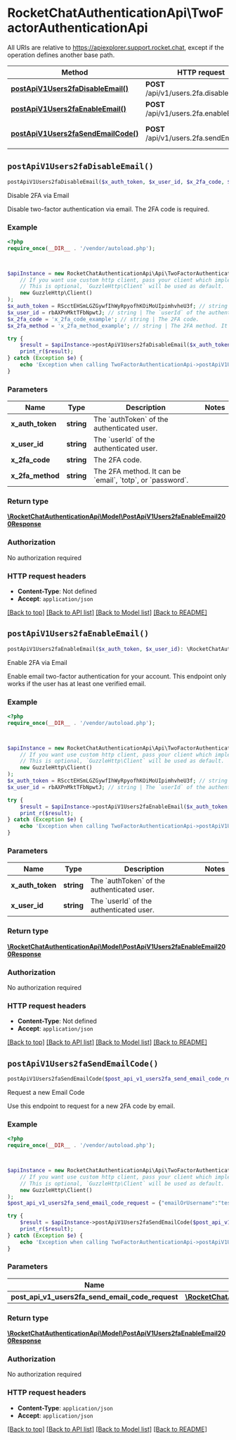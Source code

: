 # RocketChatAuthenticationApi\TwoFactorAuthenticationApi

All URIs are relative to https://apiexplorer.support.rocket.chat, except if the operation defines another base path.

| Method | HTTP request | Description |
| ------------- | ------------- | ------------- |
| [**postApiV1Users2faDisableEmail()**](TwoFactorAuthenticationApi.md#postApiV1Users2faDisableEmail) | **POST** /api/v1/users.2fa.disableEmail | Disable 2FA via Email |
| [**postApiV1Users2faEnableEmail()**](TwoFactorAuthenticationApi.md#postApiV1Users2faEnableEmail) | **POST** /api/v1/users.2fa.enableEmail | Enable 2FA via Email |
| [**postApiV1Users2faSendEmailCode()**](TwoFactorAuthenticationApi.md#postApiV1Users2faSendEmailCode) | **POST** /api/v1/users.2fa.sendEmailCode | Request a new Email Code |


## `postApiV1Users2faDisableEmail()`

```php
postApiV1Users2faDisableEmail($x_auth_token, $x_user_id, $x_2fa_code, $x_2fa_method): \RocketChatAuthenticationApi\Model\PostApiV1Users2faEnableEmail200Response
```

Disable 2FA via Email

Disable two-factor authentication via email. The 2FA code is required.

### Example

```php
<?php
require_once(__DIR__ . '/vendor/autoload.php');



$apiInstance = new RocketChatAuthenticationApi\Api\TwoFactorAuthenticationApi(
    // If you want use custom http client, pass your client which implements `GuzzleHttp\ClientInterface`.
    // This is optional, `GuzzleHttp\Client` will be used as default.
    new GuzzleHttp\Client()
);
$x_auth_token = RScctEHSmLGZGywfIhWyRpyofhKOiMoUIpimhvheU3f; // string | The `authToken` of the authenticated user.
$x_user_id = rbAXPnMktTFbNpwtJ; // string | The `userId` of the authenticated user.
$x_2fa_code = 'x_2fa_code_example'; // string | The 2FA code.
$x_2fa_method = 'x_2fa_method_example'; // string | The 2FA method. It can be `email`, `totp`, or `password`.

try {
    $result = $apiInstance->postApiV1Users2faDisableEmail($x_auth_token, $x_user_id, $x_2fa_code, $x_2fa_method);
    print_r($result);
} catch (Exception $e) {
    echo 'Exception when calling TwoFactorAuthenticationApi->postApiV1Users2faDisableEmail: ', $e->getMessage(), PHP_EOL;
}
```

### Parameters

| Name | Type | Description  | Notes |
| ------------- | ------------- | ------------- | ------------- |
| **x_auth_token** | **string**| The &#x60;authToken&#x60; of the authenticated user. | |
| **x_user_id** | **string**| The &#x60;userId&#x60; of the authenticated user. | |
| **x_2fa_code** | **string**| The 2FA code. | |
| **x_2fa_method** | **string**| The 2FA method. It can be &#x60;email&#x60;, &#x60;totp&#x60;, or &#x60;password&#x60;. | |

### Return type

[**\RocketChatAuthenticationApi\Model\PostApiV1Users2faEnableEmail200Response**](../Model/PostApiV1Users2faEnableEmail200Response.md)

### Authorization

No authorization required

### HTTP request headers

- **Content-Type**: Not defined
- **Accept**: `application/json`

[[Back to top]](#) [[Back to API list]](../../README.md#endpoints)
[[Back to Model list]](../../README.md#models)
[[Back to README]](../../README.md)

## `postApiV1Users2faEnableEmail()`

```php
postApiV1Users2faEnableEmail($x_auth_token, $x_user_id): \RocketChatAuthenticationApi\Model\PostApiV1Users2faEnableEmail200Response
```

Enable 2FA via Email

Enable email two-factor authentication for your account. This endpoint only works if the user has at least one verified email.

### Example

```php
<?php
require_once(__DIR__ . '/vendor/autoload.php');



$apiInstance = new RocketChatAuthenticationApi\Api\TwoFactorAuthenticationApi(
    // If you want use custom http client, pass your client which implements `GuzzleHttp\ClientInterface`.
    // This is optional, `GuzzleHttp\Client` will be used as default.
    new GuzzleHttp\Client()
);
$x_auth_token = RScctEHSmLGZGywfIhWyRpyofhKOiMoUIpimhvheU3f; // string | The `authToken` of the authenticated user.
$x_user_id = rbAXPnMktTFbNpwtJ; // string | The `userId` of the authenticated user.

try {
    $result = $apiInstance->postApiV1Users2faEnableEmail($x_auth_token, $x_user_id);
    print_r($result);
} catch (Exception $e) {
    echo 'Exception when calling TwoFactorAuthenticationApi->postApiV1Users2faEnableEmail: ', $e->getMessage(), PHP_EOL;
}
```

### Parameters

| Name | Type | Description  | Notes |
| ------------- | ------------- | ------------- | ------------- |
| **x_auth_token** | **string**| The &#x60;authToken&#x60; of the authenticated user. | |
| **x_user_id** | **string**| The &#x60;userId&#x60; of the authenticated user. | |

### Return type

[**\RocketChatAuthenticationApi\Model\PostApiV1Users2faEnableEmail200Response**](../Model/PostApiV1Users2faEnableEmail200Response.md)

### Authorization

No authorization required

### HTTP request headers

- **Content-Type**: Not defined
- **Accept**: `application/json`

[[Back to top]](#) [[Back to API list]](../../README.md#endpoints)
[[Back to Model list]](../../README.md#models)
[[Back to README]](../../README.md)

## `postApiV1Users2faSendEmailCode()`

```php
postApiV1Users2faSendEmailCode($post_api_v1_users2fa_send_email_code_request): \RocketChatAuthenticationApi\Model\PostApiV1Users2faEnableEmail200Response
```

Request a new Email Code

Use this endpoint to request for a new 2FA code by email.

### Example

```php
<?php
require_once(__DIR__ . '/vendor/autoload.php');



$apiInstance = new RocketChatAuthenticationApi\Api\TwoFactorAuthenticationApi(
    // If you want use custom http client, pass your client which implements `GuzzleHttp\ClientInterface`.
    // This is optional, `GuzzleHttp\Client` will be used as default.
    new GuzzleHttp\Client()
);
$post_api_v1_users2fa_send_email_code_request = {"emailOrUsername":"test-user"}; // \RocketChatAuthenticationApi\Model\PostApiV1Users2faSendEmailCodeRequest

try {
    $result = $apiInstance->postApiV1Users2faSendEmailCode($post_api_v1_users2fa_send_email_code_request);
    print_r($result);
} catch (Exception $e) {
    echo 'Exception when calling TwoFactorAuthenticationApi->postApiV1Users2faSendEmailCode: ', $e->getMessage(), PHP_EOL;
}
```

### Parameters

| Name | Type | Description  | Notes |
| ------------- | ------------- | ------------- | ------------- |
| **post_api_v1_users2fa_send_email_code_request** | [**\RocketChatAuthenticationApi\Model\PostApiV1Users2faSendEmailCodeRequest**](../Model/PostApiV1Users2faSendEmailCodeRequest.md)|  | [optional] |

### Return type

[**\RocketChatAuthenticationApi\Model\PostApiV1Users2faEnableEmail200Response**](../Model/PostApiV1Users2faEnableEmail200Response.md)

### Authorization

No authorization required

### HTTP request headers

- **Content-Type**: `application/json`
- **Accept**: `application/json`

[[Back to top]](#) [[Back to API list]](../../README.md#endpoints)
[[Back to Model list]](../../README.md#models)
[[Back to README]](../../README.md)

